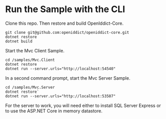 # Run the Sample with the CLI

Clone this repo. Then restore and build OpenIddict-Core. 

    git clone git@github.com:openiddict/openiddict-core.git
    dotnet restore
    dotnet build
    
Start the Mvc Client Sample.

    cd /samples/Mvc.Client
    dotnet restore
    dotnet run --server.urls="http://localhost:54540"
    
In a second command prompt, start the Mvc Server Sample.

    cd /samples/Mvc.Server   
    dotnet restore`
    dotnet run --server.urls="http://localhost:53507"
    
For the server to work, you will need either to install SQL Server Express or to use the ASP.NET Core in memory datastore.
